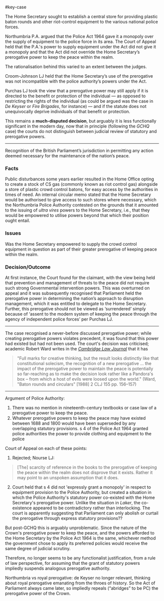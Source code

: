  #key-case 
 
 The Home Secretary sought to establish a central store for providing plastic baton rounds and other riot-control equipment to the various national police forces.

Northumbria P.A. argued that the Police Act 1964 gave it a monopoly over the supply of equipment to the police force in its area. The Court of Appeal held that the P.A.'s power to supply equipment under the Act did not give it a monopoly and that the Act did not override the Home Secretary’s prerogative power to keep the peace within the realm.

The rationalisation behind this varied to an extent between the judges.

Croom-Johnson LJ held that the Home Secretary’s use of the prerogative was not incompatible with the police authority’s powers under the Act.

Purchas LJ took the view that a prerogative power may still apply if it is directed to the benefit or protection of the individual — as opposed to restricting the rights of the individual (as could be argued was the case in _De Keyser_ or _Fire Brigades_, for instance) — and if the statute does not unequivocally deprive individuals of that benefit or protection.

This remains a **much-disputed decision**, but arguably it is less functionally significant in the modern day, now that in principle (following the _GCHQ_ case) the courts do not distinguish between judicial review of statutory and prerogative powers.

---

Recognition of the British Parliament’s jurisdiction in permitting any action deemed necessary for the maintenance of the nation’s peace.

### Facts

Public disturbances some years earlier resulted in the Home Office opting to create a stock of CS gas (commonly known as riot control gas) alongside a store of plastic crowd control batons, for easy access by the authorities in times of need. An internal circular memo stated that the Home Secretary would be authorised to give access to such stores where necessary, which the Northumbria Police Authority contested on the grounds that it amounted to the issuing of _ultra vires_ powers to the Home Secretary, i.e., that they would be empowered to utilise powers beyond that which their position ought entail.

### Issues

Was the Home Secretary empowered to supply the crowd control equipment in question as part of their greater prerogative of keeping peace within the realm.

### Decision/Outcome

At first instance, the Court found for the claimant, with the view being held that prevention and management of threats to the peace did not require such strong Governmental intervention powers. This was overturned on appeal and it was subsequently recognised that Parliament held the prerogative power in determining the nation’s approach to disruption management, which it was entitled to delegate to the Home Secretary. Further, this prerogative should not be viewed as ‘surrendered’ simply because of ‘assent to the modern system of keeping the peace through the agency of independent police forces’ per Purchas LJ.

---

The case recognised a never-before discussed prerogative power; while creating prerogative powers violates precedent, it was found that this power had existed but had not been used. The court's decision was criticised; academic Robert Ward writes in the _[Cambridge Law Journal](https://en.wikipedia.org/wiki/Cambridge_Law_Journal "Cambridge Law Journal")_ that it has 

> "Full marks for creative thinking, but the result looks distinctly like that constitutional solecism, the recognition of a new prerogative … the impact of the prerogative power to maintain the peace is potentially so far-reaching as to make the decision look rather like a Pandora's box – from which a host of evils were loosed upon the world." (Ward, "Baton rounds and circulars" [1988] 2 CLJ 155 pp. 156–157)
---

Argument of Police Authority:
1. There was no mention in nineteenth-century textbooks or case law of a prerogative power to keep the peace. 
2. Whatever prerogative powers to keep the peace may have existed between 1688 and 1800 would have been superseded by any overlapping statutory provisions. s 4 of the Police Act 1964 granted police authorities the power to provide clothing and equipment to the police

Court of Appeal on each of these points:
1. Rejected; Nourse LJ:
> [The] scarcity of reference in the books to the prerogative of keeping the peace within the realm does not disprove that it exists. Rather it may point to an unspoken assumption that it does.
2. Court held that s 4 did not 'expressly grant a monopoly' in respect to equipment provision to the Police Authority, but created a situation in which the Police Authority's statutory power co-existed with the Home Secretary's prerogative power. Unlike the situation in *Laker*, the co-existence appeared to be contradictory rather than interlocking. The court is apparently suggesting that Parliament can only abolish or curtail the prerogative through express statutory provisions??

But post-GCHQ this is arguably unproblematic. Since the nature of the Crown's prerogative power to keep the peace, and the powers afforded to the Home Secretary by the Police Act 1964 is the same, whichever method the government chose to apply its preferred policies would receive the same degree of judicial scrutiny. 

Therefore, no longer seems to be any functionalist justification, from a rule of law perspective, for assuming that the grant of statutory powers impliedly suspends analogous prerogative authority. 

Northumbria vs royal prerogative: de Keyser no longer relevant, thinking about royal prerogative emanating from the throes of history. So the Act of Parliament always came later, so impliedly repeals (“abridges” to be PC) the prerogative power of the Crown.